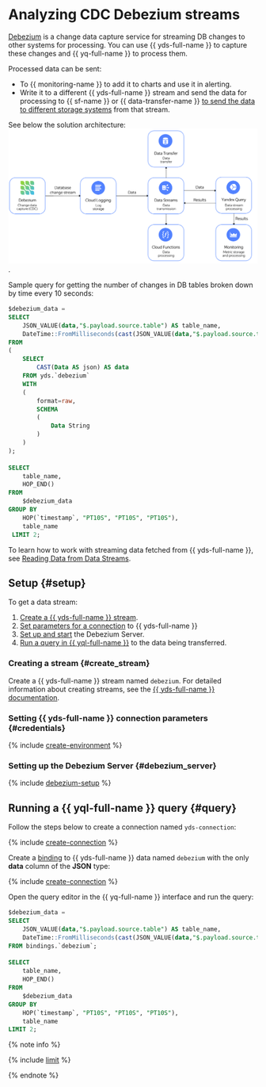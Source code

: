 # Analyzing CDC Debezium streams

[Debezium](https://debezium.io) is a change data capture service for streaming DB changes to other systems for processing. You can use {{ yds-full-name }} to capture these changes and {{ yq-full-name }} to process them.

Processed data can be sent:
- To {{ monitoring-name }} to add it to charts and use it in alerting.
- Write it to a different {{ yds-full-name }} stream and send the data for processing to {{ sf-name }} or {{ data-transfer-name }} [to send the data to different storage systems](../../data-streams/tutorials/data-ingestion.md) from that stream.

See below the solution architecture:
![debezium-architecture](../../_assets/query/debezium-architecture.png).

Sample query for getting the number of changes in DB tables broken down by time every 10 seconds:

```sql
$debezium_data =
SELECT
    JSON_VALUE(data,"$.payload.source.table") AS table_name,
    DateTime::FromMilliseconds(cast(JSON_VALUE(data,"$.payload.source.ts_ms") AS uint64)) AS `timestamp`
FROM
(
    SELECT
        CAST(Data AS json) AS data
    FROM yds.`debezium`
    WITH
    (
        format=raw,
        SCHEMA
        (
            Data String
        )
    )
);

SELECT
    table_name,
    HOP_END()
FROM
    $debezium_data
GROUP BY
    HOP(`timestamp`, "PT10S", "PT10S", "PT10S"),
    table_name
 LIMIT 2;
```

To learn how to work with streaming data fetched from {{ yds-full-name }}, see [Reading Data from Data Streams](../sources-and-sinks/data-streams.md).

## Setup {#setup}
To get a data stream:
1. [Create a {{ yds-full-name }} stream](#create_stream).
1. [Set parameters for a connection](#credentials) to {{ yds-full-name }}
1. [Set up and start](#debezium_server) the Debezium Server.
1. [Run a query in {{ yql-full-name }}](#query) to the data being transferred.

### Creating a stream {#create_stream}

Create a {{ yds-full-name }} stream named `debezium`. For detailed information about creating streams, see the [{{ yds-full-name }} documentation](../../data-streams/operations/manage-streams.md).

### Setting {{ yds-full-name }} connection parameters {#credentials}

{% include [create-environment](../../_includes/data-streams/create-environment.md) %}

### Setting up the Debezium Server {#debezium_server}

{% include [debezium-setup](../../_includes/data-streams/debezium-setup.md) %}

## Running a {{ yql-full-name }} query {#query}

Follow the steps below to create a connection named `yds-connection`:

{% include [create-connection](../_includes/create-connection.md) %}

Create a [binding](../concepts/glossary.md#binding) to {{ yds-full-name }} data named `debezium` with the only **data** column of the **JSON** type:

{% include [create-connection](../_includes/create-binding.md) %}


Open the query editor in the {{ yq-full-name }} interface and run the query:

```sql
$debezium_data =
SELECT
    JSON_VALUE(data,"$.payload.source.table") AS table_name,
    DateTime::FromMilliseconds(cast(JSON_VALUE(data,"$.payload.source.ts_ms") AS Uint64)) AS `timestamp`
FROM bindings.`debezium`;

SELECT
    table_name,
    HOP_END()
FROM
    $debezium_data
GROUP BY
    HOP(`timestamp`, "PT10S", "PT10S", "PT10S"),
    table_name
LIMIT 2;
```

{% note info %}

{% include [limit](../_includes/select-limit.md) %}

{% endnote %}